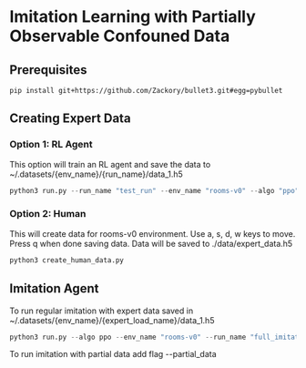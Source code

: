 # Imitation Learning with Partially Observable Confouned Data

## Prerequisites
```
pip install git+https://github.com/Zackory/bullet3.git#egg=pybullet
```

## Creating Expert Data

### Option 1: RL Agent
This option will train an  RL agent and save the data to ~/.datasets/{env_name}/{run_name}/data_1.h5
```python
python3 run.py --run_name "test_run" --env_name "rooms-v0" --algo "ppo" --n_steps 32 --n_envs 32 --save_data
```

### Option 2: Human
This will create data for rooms-v0 environment. Use a, s, d, w keys to move. Press q when done saving data. Data will be saved to ./data/expert_data.h5
```python
python3 create_human_data.py
```


## Imitation Agent
To run regular imitation with expert data saved in ~/.datasets/{env_name}/{expert_load_name}/data_1.h5
```python
python3 run.py --algo ppo --env_name "rooms-v0" --run_name "full_imitation" --expert_load_name "test_run" --n_envs 32 --n_steps 32 --dice_n_epochs 3 --dice_coeff 1 --dice_train_every 1 --eval_steps 1000
```
To run imitation with partial data add flag --partial_data